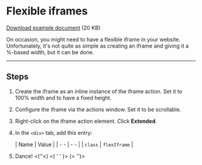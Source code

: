 # Flexible iframes

[Download example document](downloads/flexible-iframe.zip) (20 KB)

On occasion, you might need to have a flexible iframe in your website. Unfortunately, it's not quite as simple as creating an iframe and giving it a %-based width, but it can be done.

---

## Steps

1. Create the iframe as an inline instance of the iframe action. Set it to 100% width and to have a fixed height.

2. Configure the iframe via the actions window. Set it to be scrollable.

3. Right-click on the iframe action element. Click **Extended**.

4. In the `<div>` tab, add this entry:

	|  Name   |  Value  |
	|   - -   |   - -   |
	| `class` | `flexIframe` |

5. Dance! <(''<)  <( ' ' )>  (> '')>
